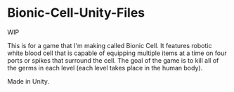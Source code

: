 # Bionic-Cell-Unity-Files
WIP

This is for a game that I'm making called Bionic Cell. It features robotic white blood cell that is capable of equipping multiple items at a time on four ports or spikes that surround the cell. The goal of the game is to kill all of the germs in each level (each level takes place in the human body).

Made in Unity.
